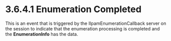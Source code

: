 <html dir="LTR" xmlns:mshelp="http://msdn.microsoft.com/mshelp" xmlns:ddue="http://ddue.schemas.microsoft.com/authoring/2003/5" xmlns:xlink="http://www.w3.org/1999/xlink" xmlns:tool="http://www.microsoft.com/tooltip">
 <body>
 <div id="header">
 <h1 class="heading">3.6.4.1 Enumeration Completed</h1>
 </div>
 <div id="mainSection">
 <div id="mainBody">
 <div id="allHistory" class="saveHistory"></div>
 <div id="sectionSection0" class="section" name="collapseableSection">
 

<p>This is an event that is triggered by the
IIpamEnumerationCallback server on the session to indicate that the enumeration
processing is completed and the <b>EnumerationInfo</b> has the data.</p>


 </div>
 </div>
 </div>
 </body>
</html>